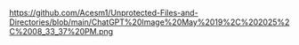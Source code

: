 https://github.com/Acesm1/Unprotected-Files-and-Directories/blob/main/ChatGPT%20Image%20May%2019%2C%202025%2C%2008_33_37%20PM.png
